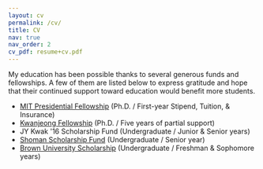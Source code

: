 ```yaml
---
layout: cv
permalink: /cv/
title: CV
nav: true
nav_order: 2
cv_pdf: resume+cv.pdf
---
```


My education has been possible thanks to several generous funds and fellowships. A few of them are listed below to express gratitude and hope that their continued support toward education would benefit more students.

- [MIT Presidential Fellowship](https://web.mit.edu/provost/presfellow/) (Ph.D. / First-year Stipend, Tuition, & Insurance)
- [Kwanjeong Fellowship](http://ikef.or.kr/) (Ph.D. / Five years of partial support)
- JY Kwak '16 Scholarship Fund (Undergraduate / Junior & Senior years)
- [Shoman Scholarship Fund](https://www.brown.edu/news/2022-06-01/shoman) (Undergraduate / Senior year)
- [Brown University Scholarship](https://finaid.brown.edu/) (Undergraduate / Freshman & Sophomore years)

